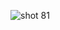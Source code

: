 ![shot 81](https://github.com/TeamLychee/Lychee-Server/assets/123355786/63f90509-3982-4314-80da-16e40eac8cc5)

